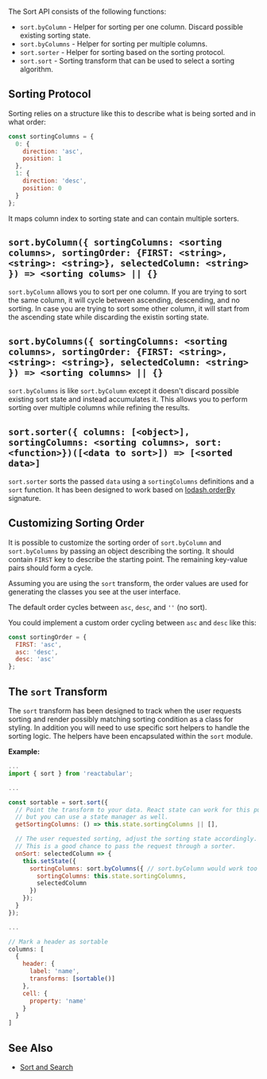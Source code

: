 The Sort API consists of the following functions:

* `sort.byColumn` - Helper for sorting per one column. Discard possible existing sorting state.
* `sort.byColumns` - Helper for sorting per multiple columns.
* `sort.sorter` - Helper for sorting based on the sorting protocol.
* `sort.sort` - Sorting transform that can be used to select a sorting algorithm.

## Sorting Protocol

Sorting relies on a structure like this to describe what is being sorted and in what order:

```javascript
const sortingColumns = {
  0: {
    direction: 'asc',
    position: 1
  },
  1: {
    direction: 'desc',
    position: 0
  }
};
```

It maps column index to sorting state and can contain multiple sorters.

## `sort.byColumn({ sortingColumns: <sorting columns>, sortingOrder: {FIRST: <string>, <string>: <string>}, selectedColumn: <string> }) => <sorting colums> || {}`

`sort.byColumn` allows you to sort per one column. If you are trying to sort the same column, it will cycle between ascending, descending, and no sorting. In case you are trying to sort some other column, it will start from the ascending state while discarding the existin sorting state.

## `sort.byColumns({ sortingColumns: <sorting columns>, sortingOrder: {FIRST: <string>, <string>: <string>}, selectedColumn: <string> }) => <sorting columns> || {}`

`sort.byColumns` is like `sort.byColumn` except it doesn't discard possible existing sort state and instead accumulates it. This allows you to perform sorting over multiple columns while refining the results.

## `sort.sorter({ columns: [<object>], sortingColumns: <sorting columns>, sort: <function>})([<data to sort>]) => [<sorted data>]`

`sort.sorter` sorts the passed `data` using a `sortingColumns` definitions and a `sort` function. It has been designed to work based on [lodash.orderBy](https://lodash.com/docs#orderBy) signature.

## Customizing Sorting Order

It is possible to customize the sorting order of `sort.byColumn` and `sort.byColumns` by passing an object describing the sorting. It should contain `FIRST` key to describe the starting point. The remaining key-value pairs should form a cycle.

Assuming you are using the `sort` transform, the order values are used for generating the classes you see at the user interface.

The default order cycles between `asc`, `desc`, and `''` (no sort).

You could implement a custom order cycling between `asc` and `desc` like this:

```javascript
const sortingOrder = {
  FIRST: 'asc',
  asc: 'desc',
  desc: 'asc'
};
```

## The `sort` Transform

The `sort` transform has been designed to track when the user requests sorting and render possibly matching sorting condition as a class for styling. In addition you will need to use specific sort helpers to handle the sorting logic. The helpers have been encapsulated within the `sort` module.

**Example:**

```javascript
...
import { sort } from 'reactabular';

...

const sortable = sort.sort({
  // Point the transform to your data. React state can work for this purpose
  // but you can use a state manager as well.
  getSortingColumns: () => this.state.sortingColumns || [],

  // The user requested sorting, adjust the sorting state accordingly.
  // This is a good chance to pass the request through a sorter.
  onSort: selectedColumn => {
    this.setState({
      sortingColumns: sort.byColumns({ // sort.byColumn would work too
        sortingColumns: this.state.sortingColumns,
        selectedColumn
      })
    });
  }
});

...

// Mark a header as sortable
columns: [
  {
    header: {
      label: 'name',
      transforms: [sortable()]
    },
    cell: {
      property: 'name'
    }
  }
]
```

## See Also

* [Sort and Search](/examples/sort-and-search)

